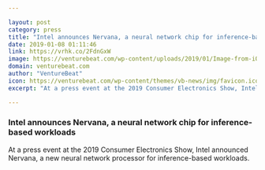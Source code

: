 ```yaml
---

layout: post
category: press
title: "Intel announces Nervana, a neural network chip for inference-based workloads"
date: 2019-01-08 01:11:46
link: https://vrhk.co/2FdnGxW
image: https://venturebeat.com/wp-content/uploads/2019/01/Image-from-iOS.jpg?w=1200&strip=all
domain: venturebeat.com
author: "VentureBeat"
icon: https://venturebeat.com/wp-content/themes/vb-news/img/favicon.ico
excerpt: "At a press event at the 2019 Consumer Electronics Show, Intel announced Nervana, a new neural network processor for inference-based workloads. "

---
```


### Intel announces Nervana, a neural network chip for inference-based workloads

At a press event at the 2019 Consumer Electronics Show, Intel announced Nervana, a new neural network processor for inference-based workloads. 